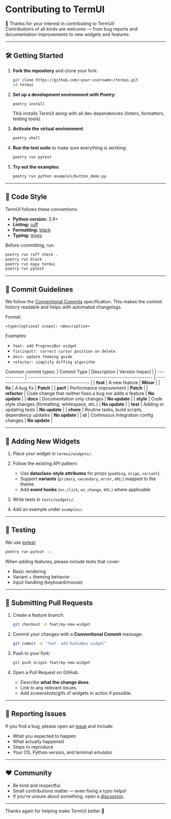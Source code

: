 # Contributing to TermUI

🎉 Thanks for your interest in contributing to TermUI!  
Contributions of all kinds are welcome — from bug reports and documentation improvements to new widgets and features.

---

## 🛠️ Getting Started

1. **Fork the repository** and clone your fork:

   ```bash
   git clone https://github.com/<your-username>/termui.git
   cd termui

   ```

2. **Set up a development environment with Poetry**:

   ```bash
   poetry install
   ```

   This installs TermUI along with all dev dependencies (linters, formatters, testing tools).

3. **Activate the virtual environment**:

   ```bash
   poetry shell
   ```

4. **Run the test suite** to make sure everything is working:

   ```bash
   poetry run pytest
   ```

5. **Try out the examples**:

   ```bash
   poetry run python examples/button_demo.py
   ```

---

## 📐 Code Style

TermUI follows these conventions:

- **Python version:** 3.9+
- **Linting:** [ruff](https://github.com/astral-sh/ruff)
- **Formatting:** [black](https://black.readthedocs.io/en/stable/)
- **Typing:** [mypy](https://mypy.readthedocs.io/en/stable/)

Before committing, run:

```bash
poetry run ruff check .
poetry run black .
poetry run mypy termui
poetry run pytest
```

---

## 📝 Commit Guidelines

We follow the [Conventional Commits](https://www.conventionalcommits.org/en/v1.0.0/#summary) specification.
This makes the commit history readable and helps with automated changelogs.

Format:

```
<type>[optional scope]: <description>
```

Examples:

- `feat: add ProgressBar widget`
- `fix(input): correct cursor position on delete`
- `docs: update theming guide`
- `refactor: simplify diffing algorithm`

Common commit types:
| Commit Type | Description | Version Impact |
| ------------ | ------------------------------------------------------------- | --------------------------------------------- |
| **feat** | A new feature | **Minor** |
| **fix** | A bug fix | **Patch** |
| **perf** | Performance improvement | **Patch** |
| **refactor** | Code change that neither fixes a bug nor adds a feature | **No update** |
| **docs** | Documentation only changes | **No update** |
| **style** | Code style changes (formatting, whitespace, etc.) | **No update** |
| **test** | Adding or updating tests | **No update** |
| **chore** | Routine tasks, build scripts, dependency updates | **No update** |
| **ci** | Continuous Integration config changes | **No update** |

---

## 🧩 Adding New Widgets

1. Place your widget in `termui/widgets/`.
2. Follow the existing API pattern:

   - Use **dataclass-style attributes** for props (`padding`, `align`, `variant`).
   - Support **variants** (`primary`, `secondary`, `error`, etc.) mapped to the theme.
   - Add **event hooks** (`on_click`, `on_change`, etc.) where applicable.

3. Write tests in `tests/widgets/`.
4. Add an example under `examples/`.

---

## 🧪 Testing

We use [pytest](https://docs.pytest.org/):

```bash
poetry run pytest -v
```

When adding features, please include tests that cover:

- Basic rendering
- Variant + theming behavior
- Input handling (keyboard/mouse)

---

## 📝 Submitting Pull Requests

1. Create a feature branch:

   ```bash
   git checkout -b feat/my-new-widget
   ```

2. Commit your changes with a **Conventional Commit** message:

   ```bash
   git commit -m "feat: add RadioBox widget"
   ```

3. Push to your fork:

   ```bash
   git push origin feat/my-new-widget
   ```

4. Open a Pull Request on GitHub:

   - Describe **what the change does**.
   - Link to any relevant issues.
   - Add screenshots/gifs of widgets in action if possible.

---

## 🐛 Reporting Issues

If you find a bug, please open an [issue](https://github.com/JoshLawson10/termui/issues) and include:

- What you expected to happen
- What actually happened
- Steps to reproduce
- Your OS, Python version, and terminal emulator

---

## ❤️ Community

- Be kind and respectful.
- Small contributions matter — even fixing a typo helps!
- If you're unsure about something, open a [discussion](https://github.com/JoshLawson10/termui/discussions).

---

Thanks again for helping make TermUI better 🚀
